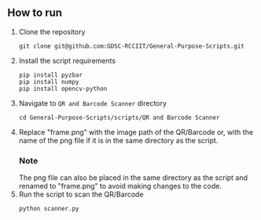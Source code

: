 ## How to run
1. Clone the repository
   ```
   git clone git@github.com:GDSC-RCCIIT/General-Purpose-Scripts.git
   ```
2. Install the script requirements
   ```
   pip install pyzbar
   pip install numpy
   pip install opencv-python
   ```
3. Navigate to `QR and Barcode Scanner` directory
   ```
   cd General-Purpose-Scripts/scripts/QR and Barcode Scanner
   ```
4. Replace "frame.png" with the image path of the QR/Barcode or, with the name of the png file if it is in the same directory as the script.
   ### Note
   The png file can also be placed in the same directory as the script and renamed to "frame.png" to avoid making changes to the code.
5. Run the script to scan the QR/Barcode
   ```
   python scanner.py
   ```
   

